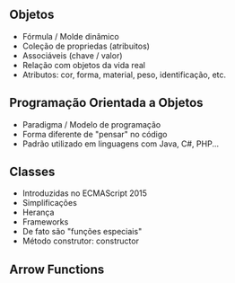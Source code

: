 ## Objetos

- Fórmula / Molde dinâmico
- Coleção de propriedas (atribuitos)
- Associáveis (chave / valor)
- Relação com objetos da vida real
- Atributos: cor, forma, material, peso, identificação, etc.

## Programação Orientada a Objetos

- Paradigma / Modelo de programação
- Forma diferente de "pensar" no código
- Padrão utilizado em linguagens com Java, C#, PHP...

## Classes

- Introduzidas no ECMAScript 2015
- Simplificações
- Herança
- Frameworks
- De fato são "funções especiais"
- Método construtor: constructor

## Arrow Functions

